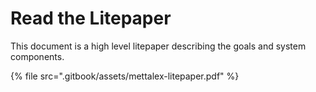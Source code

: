 # Read the Litepaper

This document is a high level litepaper describing the goals and system components.

{% file src=".gitbook/assets/mettalex-litepaper.pdf" %}

